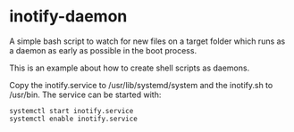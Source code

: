# inotify-daemon
A simple bash script to watch for new files on a target folder which runs as a daemon as early as possible in the boot process.

This is an example about how to create shell scripts as daemons.

Copy the inotify.service to /usr/lib/systemd/system and the inotify.sh to /usr/bin.
The service can be started with:

```
systemctl start inotify.service
systemctl enable inotify.service
```
